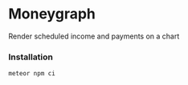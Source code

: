 # Moneygraph

Render scheduled income and payments on a chart

### Installation

```bash
meteor npm ci
```
